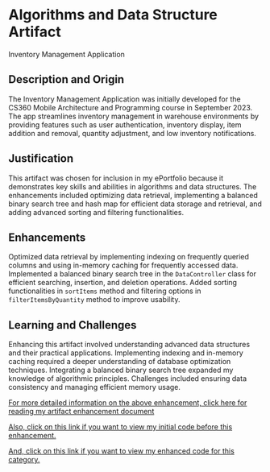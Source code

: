 # Algorithms and Data Structure Artifact
Inventory Management Application

## Description and Origin
The Inventory Management Application was initially developed for the CS360 Mobile Architecture and Programming course in September 2023. The app streamlines inventory management in warehouse environments by providing features such as user authentication, inventory display, item addition and removal, quantity adjustment, and low inventory notifications.

## Justification
This artifact was chosen for inclusion in my ePortfolio because it demonstrates key skills and abilities in algorithms and data structures. The enhancements included optimizing data retrieval, implementing a balanced binary search tree and hash map for efficient data storage and retrieval, and adding advanced sorting and filtering functionalities.

## Enhancements
Optimized data retrieval by implementing indexing on frequently queried columns and using in-memory caching for frequently accessed data. Implemented a balanced binary search tree in the `DataController` class for efficient searching, insertion, and deletion operations. Added sorting functionalities in `sortItems` method and filtering options in `filterItemsByQuantity` method to improve usability.

## Learning and Challenges
Enhancing this artifact involved understanding advanced data structures and their practical applications. Implementing indexing and in-memory caching required a deeper understanding of database optimization techniques. Integrating a balanced binary search tree expanded my knowledge of algorithmic principles. Challenges included ensuring data consistency and managing efficient memory usage.

[For more detailed information on the above enhancement, click here for reading my artifact enhancement document](https://github.com/Saugat-Niroula/ePortfolio-CS499/blob/main/Algorithms%20and%20Data%20Structure/CS%20499%20Milestone_3_Narratives%20for%20Algorithms%20and%20Data%20Structure%20EnhancementSaugat_Niroula.pdf)

[Also, click on this link if you want to view my initial code before this enhancement.](https://github.com/Saugat-Niroula/ePortfolio-CS499/blob/main/Initial%20Code.zip)

[And, click on this link if you want to view my enhanced code for this category.](https://github.com/Saugat-Niroula/ePortfolio-CS499/blob/main/Enhanced%20code%20for%20Algorithm%20and%20Data%20Structure-Milestone%20Three.zip)
